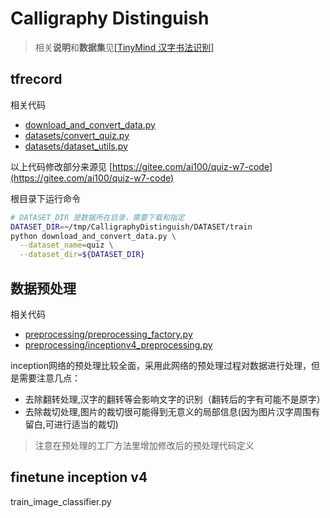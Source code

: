 # Calligraphy Distinguish

> 相关**说明**和**数据集**见[[TinyMind 汉字书法识别]](https://www.tinymind.cn/competitions/41#dataDescription)

## tfrecord
相关代码

- [download_and_convert_data.py](download_and_convert_data.py)
- [datasets/convert_quiz.py](datasets/convert_quiz.py)
- [datasets/dataset_utils.py](datasets/dataset_utils.py)

以上代码修改部分来源见 [https://gitee.com/ai100/quiz-w7-code](https://gitee.com/ai100/quiz-w7-code)

根目录下运行命令
```Bash
# DATASET_DIR 是数据所在目录，需要下载和指定
DATASET_DIR=~/tmp/CalligraphyDistinguish/DATASET/train
python download_and_convert_data.py \
  --dataset_name=quiz \
  --dataset_dir=${DATASET_DIR}
```
## 数据预处理
相关代码

- [preprocessing/preprocessing_factory.py](preprocessing/preprocessing_factory.py)
- [preprocessing/inceptionv4_preprocessing.py](preprocessing/inceptionv4_preprocessing.py)

inception网络的预处理比较全面，采用此网络的预处理过程对数据进行处理，但是需要注意几点：

- 去除翻转处理,汉字的翻转等会影响文字的识别（翻转后的字有可能不是原字）
- 去除裁切处理,图片的裁切很可能得到无意义的局部信息(因为图片汉字周围有留白,可进行适当的裁切)

> 注意在预处理的工厂方法里增加修改后的预处理代码定义

## finetune inception v4
train_image_classifier.py